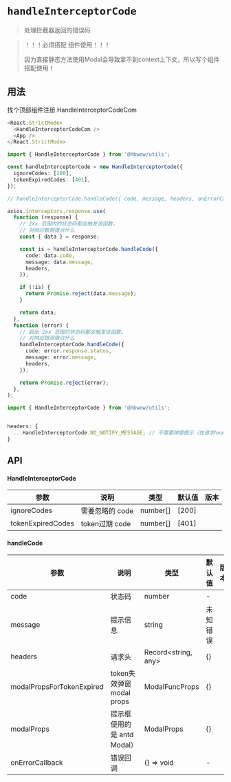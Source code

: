 # `handleInterceptorCode`

> 处理拦截器返回的错误码

> ！！！必须搭配 <HandleInterceptorCodeCom /> 组件使用！！！
>
> 因为直接静态方法使用Modal会导致拿不到context上下文，所以写个组件搭配使用！

## 用法

找个顶部组件注册 HandleInterceptorCodeCom

```ts
<React.StrictMode>
  <HandleInterceptorCodeCom />
  <App />
</React.StrictMode>
```

```ts
import { HandleInterceptorCode } from '@hbwow/utils';

const handleInterceptorCode = new HandleInterceptorCode({
  ignoreCodes: [200],
  tokenExpiredCodes: [401],
});

// handleInterceptorCode.handleCode({ code, message, headers, onErrorCallback, modalProps });

axios.interceptors.response.use(
  function (response) {
    // 2xx 范围内的状态码都会触发该函数。
    // 对响应数据做点什么
    const { data } = response;

    const is = handleInterceptorCode.handleCode({
      code: data.code,
      message: data.message,
      headers,
    });

    if (!is) {
      return Promise.reject(data.message);
    }

    return data;
  },
  function (error) {
    // 超出 2xx 范围的状态码都会触发该函数。
    // 对响应错误做点什么
    handleInterceptorCode.handleCode({
      code: error.response.status,
      message: error.message,
      headers,
    });

    return Promise.reject(error);
  },
);
```

```ts
import { HandleInterceptorCode } from '@hbwow/utils';


headers: {
  ...HandleInterceptorCode.NO_NOTIFY_MESSAGE; // 不需要弹窗提示（在请求headers里面添加）
}

```

## API

#### HandleInterceptorCode

| 参数              | 说明            | 类型     | 默认值 | 版本 |
| ----------------- | --------------- | -------- | ------ | ---- |
| ignoreCodes       | 需要忽略的 code | number[] | [200]  |      |
| tokenExpiredCodes | token过期 code  | number[] | [401]  |      |

#### handleCode

| 参数            | 说明                        | 类型                | 默认值   | 版本 |
| --------------- | --------------------------- | ------------------- | -------- | ---- |
| code            | 状态码                      | number              | -        |      |
| message         | 提示信息                    | string              | 未知错误 |      |
| headers         | 请求头                      | Record<string, any> | {}       |      |
| modalPropsForTokenExpired    | token失效弹窗 modal props                      | ModalFuncProps | {}       | |
| modalProps      | 提示框使用的是 antd Modal） | ModalProps          | {}       |      |
| onErrorCallback | 错误回调                    | () => void          | -        |      |
